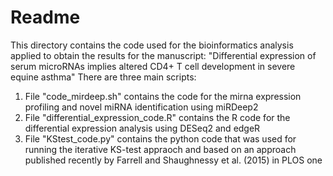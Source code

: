 # Readme
This directory contains the code used for the bioinformatics analysis applied to obtain the results for the manuscript:
"Differential expression of serum microRNAs implies altered CD4+ T cell development in severe equine asthma"
There are three main scripts:
1. File "code_mirdeep.sh" contains the code for the mirna expression profiling and novel miRNA identification using miRDeep2
2. File "differential_expression_code.R" contains the R code for the differential expression analysis using DESeq2 and edgeR
3. File "KStest_code.py" contains the python code that was used for running the iterative KS-test appraoch and based on an approach published recently by Farrell and Shaughnessy et al. (2015) in PLOS one

